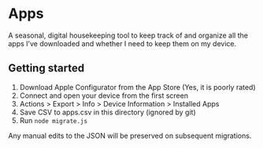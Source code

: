 # Apps

A seasonal, digital housekeeping tool to keep track of and organize all the apps I’ve downloaded and whether I need to keep them on my device.

## Getting started

1. Download Apple Configurator from the App Store (Yes, it is poorly rated)
2. Connect and open your device from the first screen
3. Actions > Export > Info > Device Information > Installed Apps
4. Save CSV to apps.csv in this directory (ignored by git)
5. Run `node migrate.js`

Any manual edits to the JSON will be preserved on subsequent migrations.
